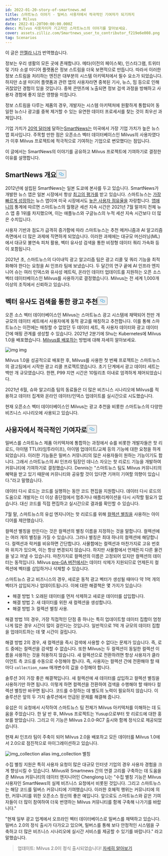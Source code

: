 ```yaml
---
id: 2022-01-20-story-of-smartnews.md
title: 스마트뉴스 이야기 - 밀버스 사용자에서 적극적인 기여자가 되기까지
author: Milvus
date: 2022-01-20T00:00:00.000Z
desc: Milvus 사용자이자 기고자인 스마트뉴스의 이야기를 알아보세요.
cover: assets.zilliz.com/Smartnews_user_to_contributor_f219e6e008.png
tag: Scenarios
---
```

<p>이 글은 <a href="https://www.linkedin.com/in/yiyun-n-2aa713163/">안젤라 니가</a> 번역했습니다.</p>
<p>정보는 우리 생활의 모든 곳에 존재합니다. 메타(이전의 페이스북), 인스타그램, 트위터 및 기타 소셜 미디어 플랫폼은 정보 스트림을 더욱 보편적으로 만듭니다. 따라서 이러한 정보 스트림을 처리하는 엔진은 대부분의 시스템 아키텍처에서 필수 요소가 되었습니다. 하지만 소셜 미디어 플랫폼과 관련 앱의 사용자라면 중복된 기사, 뉴스, 밈 등으로 인해 귀찮았던 경험이 있을 것입니다. 중복 콘텐츠에 노출되면 정보 검색 과정을 방해하고 사용자 경험에 좋지 않은 영향을 미칩니다.</p>
<p>정보 스트림을 다루는 제품의 경우, 개발자는 시스템 아키텍처에 원활하게 통합되어 동일한 뉴스나 광고를 중복 제거할 수 있는 유연한 데이터 프로세서를 찾는 것이 최우선 과제입니다.</p>
<p>기업 가치가 <a href="https://techcrunch.com/2021/09/15/news-aggregator-smartnews-raises-230-million-valuing-its-business-at-2-billion/">20억 달러에</a> 달하는<a href="https://www.smartnews.com/en/">SmartNews는</a> 미국에서 가장 기업 가치가 높은 뉴스 앱 회사입니다. 주목할 만한 점은 오픈소스 벡터 데이터베이스인 Milvus의 사용자였다가 이후 Milvus 프로젝트에 적극적으로 기여하는 기업으로 변모했다는 점입니다.</p>
<p>이 글에서는 SmartNews의 이야기를 공유하고 Milvus 프로젝트에 기여하기로 결정한 이유를 설명합니다.</p>
<h2 id="An-overview-of-SmartNews" class="common-anchor-header">SmartNews 개요<button data-href="#An-overview-of-SmartNews" class="anchor-icon" translate="no">
      <svg translate="no"
        aria-hidden="true"
        focusable="false"
        height="20"
        version="1.1"
        viewBox="0 0 16 16"
        width="16"
      >
        <path
          fill="#0092E4"
          fill-rule="evenodd"
          d="M4 9h1v1H4c-1.5 0-3-1.69-3-3.5S2.55 3 4 3h4c1.45 0 3 1.69 3 3.5 0 1.41-.91 2.72-2 3.25V8.59c.58-.45 1-1.27 1-2.09C10 5.22 8.98 4 8 4H4c-.98 0-2 1.22-2 2.5S3 9 4 9zm9-3h-1v1h1c1 0 2 1.22 2 2.5S13.98 12 13 12H9c-.98 0-2-1.22-2-2.5 0-.83.42-1.64 1-2.09V6.25c-1.09.53-2 1.84-2 3.25C6 11.31 7.55 13 9 13h4c1.45 0 3-1.69 3-3.5S14.5 6 13 6z"
        ></path>
      </svg>
    </button></h2><p>2012년에 설립된 SmartNews는 일본 도쿄에 본사를 두고 있습니다. SmartNews가 개발한 뉴스 앱은 일본 시장에서 항상 <a href="https://www.businessinsider.com/guides/smartnews-free-news-app-2018-9">최고의 평가를</a> 받고 있습니다. 스마트뉴스는 <a href="https://about.smartnews.com/en/2019/06/12/smartnews-builds-global-momentum-with-over-500-us-growth-new-executives-and-three-new-offices/">가장 빠르게 성장하는</a> 뉴스 앱이며 미국 시장에서도 <a href="https://about.smartnews.com/en/2018/07/21/smartnews-reaches-more-than-10-million-monthly-active-users-in-the-united-states-and-japan/">높은 사용자 점유율을</a> 자랑합니다. <a href="https://www.appannie.com/en/">앱애니의</a> 통계에 따르면 스마트뉴스의 월평균 세션 지속 시간은 2021년 7월 말까지 전체 뉴스 앱 중 1위를 차지했으며, 이는 애플뉴스와 구글뉴스의 누적 세션 지속 시간보다 더 많은 수치입니다.</p>
<p>사용자 기반과 점도가 급격히 증가함에 따라 스마트뉴스는 추천 메커니즘과 AI 알고리즘 측면에서 더 많은 과제에 직면하게 되었습니다. 이러한 과제에는 대규모 머신러닝(ML)에서 대규모 불연속 피처 활용, 벡터 유사성 검색을 통한 비정형 데이터 쿼리 가속화 등이 포함됩니다.</p>
<p>2021년 초, 스마트뉴스의 다이내믹 광고 알고리즘 팀은 광고 리콜 및 쿼리 기능을 최적화해야 한다는 요청을 AI 인프라 팀에 보냈습니다. 두 달간의 연구 끝에 AI 인프라 엔지니어 슈는 여러 인덱스와 유사성 메트릭, 온라인 데이터 업데이트를 지원하는 오픈 소스 벡터 데이터베이스인 Milvus를 사용하기로 결정했습니다. Milvus는 전 세계 1,000개 이상의 조직에서 신뢰하고 있습니다.</p>
<h2 id="Advertisement-recommendation-powered-by-vector-similarity-search" class="common-anchor-header">벡터 유사도 검색을 통한 광고 추천<button data-href="#Advertisement-recommendation-powered-by-vector-similarity-search" class="anchor-icon" translate="no">
      <svg translate="no"
        aria-hidden="true"
        focusable="false"
        height="20"
        version="1.1"
        viewBox="0 0 16 16"
        width="16"
      >
        <path
          fill="#0092E4"
          fill-rule="evenodd"
          d="M4 9h1v1H4c-1.5 0-3-1.69-3-3.5S2.55 3 4 3h4c1.45 0 3 1.69 3 3.5 0 1.41-.91 2.72-2 3.25V8.59c.58-.45 1-1.27 1-2.09C10 5.22 8.98 4 8 4H4c-.98 0-2 1.22-2 2.5S3 9 4 9zm9-3h-1v1h1c1 0 2 1.22 2 2.5S13.98 12 13 12H9c-.98 0-2-1.22-2-2.5 0-.83.42-1.64 1-2.09V6.25c-1.09.53-2 1.84-2 3.25C6 11.31 7.55 13 9 13h4c1.45 0 3-1.69 3-3.5S14.5 6 13 6z"
        ></path>
      </svg>
    </button></h2><p>오픈 소스 벡터 데이터베이스인 Milvus는 스마트뉴스 광고 시스템에 채택되어 천만 개 규모의 데이터 세트에서 사용자에게 동적 광고를 매칭하고 추천합니다. 이를 통해 스마트뉴스는 이전에는 매칭할 수 없었던 두 데이터 세트, 즉 사용자 데이터와 광고 데이터 간에 매핑 관계를 생성할 수 있습니다. 2021년 2분기에 Shu는 Kubernetes에 Milvus 1.0을 배포했습니다. <a href="https://milvus.io/docs">Milvus를 배포하는</a> 방법에 대해 자세히 알아보세요.</p>
<p>
  
   <span class="img-wrapper"> <img translate="no" src="https://assets.zilliz.com/image1_2a88ed162f.png" alt="img" class="doc-image" id="img" />
   </span> <span class="img-wrapper"> <span>img</span> </span></p>
<p>Milvus 1.0을 성공적으로 배포한 후, Milvus를 사용한 첫 번째 프로젝트는 스마트뉴스의 광고팀에서 시작한 광고 리콜 프로젝트였습니다. 초기 단계에서 광고 데이터 세트는 백만 개 규모였습니다. 한편, P99 지연 시간은 10밀리초 이내로 엄격하게 제어되었습니다.</p>
<p>2021년 6월, 슈와 알고리즘 팀의 동료들은 더 많은 비즈니스 시나리오에 Milvus를 적용하고 데이터 집계와 온라인 데이터/인덱스 업데이트를 실시간으로 시도했습니다.</p>
<p>현재 오픈소스 벡터 데이터베이스인 Milvus는 광고 추천을 비롯한 스마트뉴스의 다양한 비즈니스 시나리오에 사용되고 있습니다.</p>
<h2 id="From-a-user-to-an-active-contributor" class="common-anchor-header"><strong>사용자에서 적극적인 기여자로</strong><button data-href="#From-a-user-to-an-active-contributor" class="anchor-icon" translate="no">
      <svg translate="no"
        aria-hidden="true"
        focusable="false"
        height="20"
        version="1.1"
        viewBox="0 0 16 16"
        width="16"
      >
        <path
          fill="#0092E4"
          fill-rule="evenodd"
          d="M4 9h1v1H4c-1.5 0-3-1.69-3-3.5S2.55 3 4 3h4c1.45 0 3 1.69 3 3.5 0 1.41-.91 2.72-2 3.25V8.59c.58-.45 1-1.27 1-2.09C10 5.22 8.98 4 8 4H4c-.98 0-2 1.22-2 2.5S3 9 4 9zm9-3h-1v1h1c1 0 2 1.22 2 2.5S13.98 12 13 12H9c-.98 0-2-1.22-2-2.5 0-.83.42-1.64 1-2.09V6.25c-1.09.53-2 1.84-2 3.25C6 11.31 7.55 13 9 13h4c1.45 0 3-1.69 3-3.5S14.5 6 13 6z"
        ></path>
      </svg>
    </button></h2><p>밀버스를 스마트뉴스 제품 아키텍처에 통합하는 과정에서 슈를 비롯한 개발자들은 핫 리로드, 아이템 TTL(타임투라이프), 아이템 업데이트/교체 등의 기능에 대한 요청을 하게 되었습니다. 이러한 기능들은 밀버스 커뮤니티의 많은 사용자들이 원하는 기능이기도 합니다. 그래서 스마트뉴스의 AI 인프라 팀장인 데니스 자오는 핫 리로드 기능을 개발하여 커뮤니티에 기여하기로 결정했습니다. Dennis는 "스마트뉴스 팀도 Milvus 커뮤니티의 혜택을 받고 있기 때문에 커뮤니티와 공유할 것이 있다면 기꺼이 기여할 의향이 있습니다."라고 말했습니다.</p>
<p>데이터 다시 로드는 코드를 실행하는 동안 코드 편집을 지원합니다. 데이터 다시 로드의 도움으로 개발자는 더 이상 중단점에서 멈추거나 애플리케이션을 다시 시작할 필요가 없습니다. 대신 코드를 직접 편집하고 실시간으로 결과를 확인할 수 있습니다.</p>
<p>7월 말, 스마트뉴스의 유섭 엔지니어는 핫 리로드를 위해 <a href="https://milvus.io/docs/v2.0.x/collection_alias.md#Collection-Alias">컬렉션 별칭을</a> 사용하는 아이디어를 제안했습니다.</p>
<p>컬렉션 별칭을 만든다는 것은 컬렉션의 별칭 이름을 지정하는 것을 말합니다. 컬렉션에는 여러 개의 별칭을 가질 수 있습니다. 그러나 별칭은 최대 하나의 컬렉션에 해당합니다. 컬렉션과 락커를 비유하면 간단합니다. 사물함에는 컬렉션과 마찬가지로 고유 번호와 위치가 있으며, 이는 항상 변경되지 않습니다. 하지만 사물함에서 언제든지 다른 물건을 넣고 꺼낼 수 있습니다. 마찬가지로 컬렉션의 이름은 고정되어 있지만 컬렉션의 데이터는 동적입니다. Milvus <a href="https://milvus.io/docs/v2.0.x/release_notes.md#v200-PreGA">pre-GA 버전에서는</a> 데이터 삭제가 지원되므로 언제든지 컬렉션에 벡터를 삽입하거나 삭제할 수 있습니다.</p>
<p>스마트뉴스 광고 비즈니스의 경우, 새로운 동적 광고 벡터가 생성될 때마다 약 1억 개의 벡터가 삽입되거나 업데이트됩니다. 이에 대한 해결책은 몇 가지가 있습니다:</p>
<ul>
<li>해결 방법 1: 오래된 데이터를 먼저 삭제하고 새로운 데이터를 삽입합니다.</li>
<li>해결 방법 2: 새 데이터를 위한 새 컬렉션을 생성합니다.</li>
<li>해결 방법 3: 컬렉션 별칭 사용.</li>
</ul>
<p>해결 방법 1의 경우, 가장 직접적인 단점 중 하나는 특히 업데이트할 데이터 집합이 엄청나게 많은 경우 시간이 많이 걸린다는 것입니다. 일반적으로 1억 개 규모의 데이터 집합을 업데이트하는 데 몇 시간이 걸립니다.</p>
<p>해결 방법 2의 경우, 새 컬렉션을 즉시 검색에 사용할 수 없다는 문제가 있습니다. 즉, 로드 중에는 컬렉션을 검색할 수 없습니다. 또한 Milvus는 두 컬렉션이 동일한 컬렉션 이름을 사용하는 것을 허용하지 않습니다. 새 컬렉션으로 전환하려면 항상 사용자가 클라이언트 측 코드를 수동으로 수정해야 합니다. 즉, 사용자는 컬렉션 간에 전환해야 할 때마다 <code translate="no">collection_name</code> 매개변수의 값을 수정해야 합니다.</p>
<p>솔루션 3이 가장 좋은 해결책입니다. 새 컬렉션에 새 데이터를 삽입하고 컬렉션 별칭을 사용하기만 하면 됩니다. 이렇게 하면 컬렉션을 전환하여 검색을 수행해야 할 때마다 컬렉션 별칭만 바꾸면 됩니다. 코드를 수정하는 데 별도의 노력이 필요하지 않습니다. 이 솔루션은 앞의 두 가지 솔루션에서 언급된 문제를 해결해 줍니다.</p>
<p>유섭은 이 요청에서 시작하여 스마트뉴스 팀 전체가 Milvus 아키텍처를 이해하는 데 도움을 주었습니다. 한 달 반 후, Milvus 프로젝트는 Yusup으로부터 핫 리로드에 대한 홍보를 받았습니다. 그리고 이 기능은 Milvus 2.0.0-RC7 출시와 함께 정식으로 제공되었습니다.</p>
<p>현재 AI 인프라 팀이 주축이 되어 Milvus 2.0을 배포하고 모든 데이터를 Milvus 1.0에서 2.0으로 점진적으로 마이그레이션하고 있습니다.</p>
<p>
  
   <span class="img-wrapper"> <img translate="no" src="https://assets.zilliz.com/image2_96c064a627.png" alt="img_collection alias" class="doc-image" id="img_collection-alias" />
   </span> <span class="img-wrapper"> <span>img_collection 별칭</span> </span></p>
<p>수집 별칭 지원은 특히 사용자 요청이 많은 대규모 인터넷 기업의 경우 사용자 경험을 크게 향상시킬 수 있습니다. Milvus와 Smartnews 간의 연결 고리를 구축하는 데 도움을 준 Milvus 커뮤니티의 데이터 엔지니어인 Chenglong Li는 "수집 별칭 기능은 Milvus 사용자인 SmartNews의 실제 비즈니스 요청에서 비롯된 것입니다. 그리고 스마트뉴스는 해당 코드를 밀버스 커뮤니티에 기여했습니다. 이러한 호혜적 행위는 커뮤니티에 의한, 커뮤니티를 위한 오픈소스 정신의 좋은 예입니다. 앞으로도 스마트뉴스와 같은 기여자들이 더 많이 참여하여 더욱 번영하는 Milvus 커뮤니티를 함께 구축해 나가기를 바랍니다."</p>
<p>"현재 일부 광고 업계에서 오프라인 벡터 데이터베이스로 밀버스를 채택하고 있습니다. 밀버스 2.0의 정식 출시가 다가오고 있으며, 밀버스를 통해 보다 안정적인 시스템을 구축하고 더 많은 비즈니스 시나리오에 실시간 서비스를 제공할 수 있기를 바랍니다." 라고 말했습니다.</p>
<blockquote>
<p>업데이트: Milvus 2.0이 정식 출시되었습니다! <a href="/blog/ko/2022-1-25-annoucing-general-availability-of-milvus-2-0.md">자세히 알아보기</a></p>
</blockquote>
